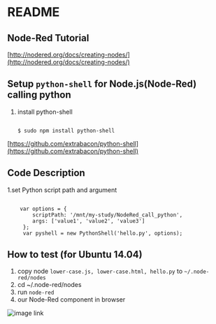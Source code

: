 # README

## Node-Red Tutorial

[http://nodered.org/docs/creating-nodes/](http://nodered.org/docs/creating-nodes/)

## Setup `python-shell` for Node.js\(Node-Red\) calling python

1. install python-shell

   ```text

   $ sudo npm install python-shell
   ```

[https://github.com/extrabacon/python-shell](https://github.com/extrabacon/python-shell)

## Code Description

1.set Python script path and argument

```text

    var options = {
        scriptPath: '/mnt/my-study/NodeRed_call_python', 
        args: ['value1', 'value2', 'value3']
     };
     var pyshell = new PythonShell('hello.py', options);
```

## How to test \(for Ubuntu 14.04\)

1. copy node `lower-case.js, lower-case.html, hello.py` to `~/.node-red/nodes`
2. cd ~/.node-red/nodes
3. run `node-red`
4. our Node-Red component in browser

![image link](https://github.com/ivan0124/my-study/blob/master/create_NodeRed_node/image/20160817_node_red.png)

